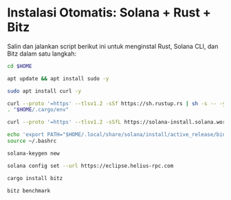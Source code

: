 # Instalasi Otomatis: Solana + Rust + Bitz

Salin dan jalankan script berikut ini untuk menginstal Rust, Solana CLI, dan Bitz dalam satu langkah:
```bash
cd $HOME
```
```bash
apt update && apt install sudo -y
````
```bash
sudo apt install curl -y
```
```bash
curl --proto '=https' --tlsv1.2 -sSf https://sh.rustup.rs | sh -s -- -y
. "$HOME/.cargo/env"
```
```bash
curl --proto '=https' --tlsv1.2 -sSfL https://solana-install.solana.workers.dev | bash
```
```bash
echo 'export PATH="$HOME/.local/share/solana/install/active_release/bin:$PATH"' >> ~/.bashrc
source ~/.bashrc
```
```bash
solana-keygen new
```
```bash
solana config set --url https://eclipse.helius-rpc.com
```
```bash
cargo install bitz
```
```bash
bitz benchmark 
```
